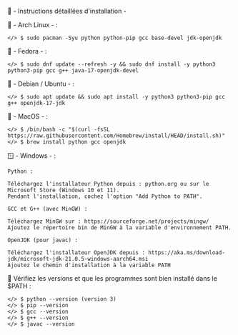 🔧 - Instructions détaillées d'installation -

🐧 - Arch Linux - : 

    </> $ sudo pacman -Syu python python-pip gcc base-devel jdk-openjdk

🎩 - Fedora - : 

    </> $ sudo dnf update --refresh -y && sudo dnf install -y python3 python3-pip gcc g++ java-17-openjdk-devel

🍥 - Debian / Ubuntu - : 

    </> $ sudo apt update && sudo apt install -y python3 python3-pip gcc g++ openjdk-17-jdk

🍎 - MacOS - : 

    </> $ /bin/bash -c "$(curl -fsSL https://raw.githubusercontent.com/Homebrew/install/HEAD/install.sh)"
    </> $ brew install python gcc openjdk

🪟 - Windows - :

    Python : 

    Téléchargez l'installateur Python depuis : python.org ou sur le Microsoft Store (Windows 10 et 11).
    Pendant l'installation, cochez l'option "Add Python to PATH".
    
    GCC et G++ (avec MinGW) :

    Téléchargez MinGW sur : https://sourceforge.net/projects/mingw/
    Ajoutez le répertoire bin de MinGW à la variable d'environnement PATH.

    OpenJDK (pour javac) :

    Téléchargez l'installateur OpenJDK depuis : https://aka.ms/download-jdk/microsoft-jdk-21.0.5-windows-aarch64.msi
    Ajoutez le chemin d'installation à la variable PATH

🔧 Vérifiez les versions et que les programmes sont bien installé dans le $PATH : 

    </> $ python --version (version 3)
    </> $ pip --version
    </> $ gcc --version
    </> $ g++ --version
    </> $ javac --version


